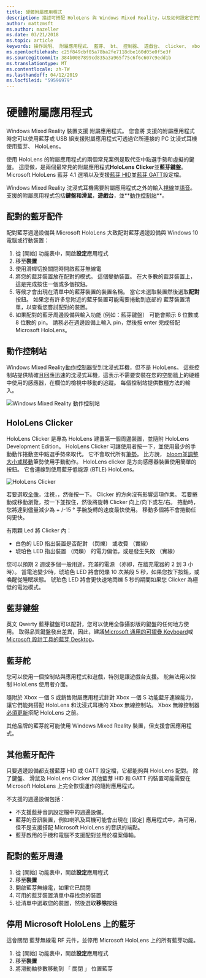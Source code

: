 ```yaml
---
title: 硬體附屬應用程式
description: 描述可搭配 HoloLens 與 Windows Mixed Reality，以及如何設定它們的附屬應用程式的類型。
author: mattzmsft
ms.author: mazeller
ms.date: 03/21/2018
ms.topic: article
keywords: 操作說明、 附屬應用程式、 藍芽、 bt、 控制器、 遊戲台、 clicker、 xbox
ms.openlocfilehash: c25f849cbf05a78ba2fe7118dbe160d05e0f5e3f
ms.sourcegitcommit: 384b0087899cd835a3a965f75c6f6c607c9edd1b
ms.translationtype: MT
ms.contentlocale: zh-TW
ms.lasthandoff: 04/12/2019
ms.locfileid: "59596979"
---
```

# <a name="hardware-accessories"></a>硬體附屬應用程式

Windows Mixed Reality 裝置支援 附屬應用程式。 您會將 支援的附屬應用程式時您可以使用藍芽或 USB 組支援附屬應用程式可透過它所連接的 PC 沈浸式耳機使用藍芽、 HoloLens。

使用 HoloLens 的附屬應用程式的兩個常見案例是取代空中點選手勢和虛擬的鍵盤。 這麼做，是兩個最常見的附屬應用程式**HoloLens Clicker**並**藍芽鍵盤**。 Microsoft HoloLens 藍芽 4.1 選項以及支援[藍芽 HID](https://en.wikipedia.org/wiki/List_of_Bluetooth_profiles#Human_Interface_Device_Profile_.28HID.29)並[藍芽 GATT](https://en.wikipedia.org/wiki/List_of_Bluetooth_profiles#Generic_Attribute_Profile_.28GATT.29)設定檔。

Windows Mixed Reality 沈浸式耳機需要附屬應用程式之外的輸入[視線](gaze.md)並[語音](voice-input.md)。 支援的附屬應用程式包括**鍵盤和滑鼠**，**遊戲台**，並**[動作控制站](motion-controllers.md)**。

## <a name="pairing-bluetooth-accessories"></a>配對的藍牙配件

配對藍芽週邊設備與 Microsoft HoloLens 大致配對藍芽週邊設備與 Windows 10 電腦或行動裝置：
1. 從 [開始] 功能表中，開啟**設定**應用程式
2. 移至**裝置**
3. 使用滑桿切換關閉時開啟藍芽無線電
4. 將您的藍芽裝置放在配對的模式。 這個變動裝置。 在大多數的藍芽裝置上，這是完成按住一個或多個按鈕。
5. 等候才會出現在清單中的藍芽裝置的裝置名稱。 當它未選取裝置然後選取**配對** 按鈕。 如果您有許多您附近的藍牙裝置可能需要捲動到底部的 藍芽裝置清單，以查看您嘗試配對的裝置。
6. 如果配對的藍牙周邊設備與輸入功能 (例如：藍芽鍵盤） 可能會顯示 6 位數或 8 位數的 pin。 請務必在週邊設備上輸入 pin，然後按 enter 完成搭配 Microsoft HoloLens。

## <a name="motion-controllers"></a>動作控制站

Windows Mixed Reality[動作控制器](motion-controllers.md)受到沈浸式耳機，但不是 HoloLens。 這些控制站提供精確且回應迅速的沈浸式耳機，這表示不需要安裝在您的空間牆上的硬體中使用的感應器，在欄位的檢視中移動的追蹤。 每個控制站提供數種方法的輸入。

![Windows Mixed Reality 動作控制站](images/winmr-ck-1080x1080-350px.jpg)

## <a name="hololens-clicker"></a>HoloLens Clicker

HoloLens Clicker 是專為 HoloLens 建置第一個周邊裝置，並隨附 HoloLens Development Edition。 HoloLens Clicker 可讓使用者按一下，並使用最少的手動動作捲動空中點選手勢來取代。 它不會取代所有[筆勢](gestures.md)。 比方說， [bloom](gestures.md#bloom)並[調整大小或移動](gestures.md#composite-gestures)筆勢使用手動動作。 HoloLens clicker 是方向感應器裝置使用簡單的按鈕。 它會連線到使用藍牙低能源 (BTLE) HoloLens。

![HoloLens Clicker](images/hololens-clicker-500px.jpg)

若要選取[全像](hologram.md)，注視，，然後按一下。 Clicker 的方向沒有影響這項作業。 若要捲動或移動瀏覽，按一下並按住，然後將旋轉 Clicker 向上/向下或左/右。 捲動時，您將達到儘量減少為 + /-15 ° 手腕旋轉的速度最快使用。 移動多個將不會捲動任何更快。

有兩顆 Led 將 Clicker 內：
* 白色的 LED 指出裝置是否配對 （閃爍） 或收費 （實線）
* 琥珀色 LED 指出裝置 （閃爍） 的電力偏低，或是發生失敗 （實線）

您可以預期 2 週或多個一般用途，充滿的電源 （亦即，在牆充電器的 2 到 3 小時）。 當電池變少時，琥珀色 LED 將會閃爍 10 次某段 5 秒，如果您按下按鈕，或喚醒從睡眠狀態。 琥珀色 LED 將會更快速地閃爍 5 秒的期間如果您 Clicker 為極低的電池模式。

## <a name="bluetooth-keyboards"></a>藍芽鍵盤

英文 Qwerty 藍芽鍵盤可以配對，您可以使用全像攝影版的鍵盤的任何地方使用。 取得品質鍵盤發出差異，因此，建議[Microsoft 通用的可摺疊 Keyboard](https://www.microsoft.com/accessories/products/keyboards/universal-foldable-keyboard/gu5-00001)或[Microsoft 設計工具的藍芽 Desktop](https://www.microsoft.com/accessories/products/keyboards/designer-bluetooth-desktop/7n9-00001)。

## <a name="bluetooth-gamepads"></a>藍芽舵

您可以使用一個控制站與應用程式和遊戲，特別是讓遊戲台支援。 舵無法用以控制 HoloLens 使用者介面。

隨附於 Xbox 一個 S 或銷售附屬應用程式針對 Xbox 一個 S 功能藍牙連線能力，讓它們能夠搭配 HoloLens 和沈浸式耳機的 Xbox 無線控制站。 Xbox 無線控制器[必須更新](https://support.xbox.com/xbox-one/accessories/update-controller-for-stereo-headset-adapter)搭配 HoloLens 之前。

其他品牌的藍芽舵可能使用 Windows Mixed Reality 裝置，但支援會因應用程式。

## <a name="other-bluetooth-accessories"></a>其他藍牙配件

只要週邊設備都支援藍芽 HID 或 GATT 設定檔，它都能夠與 HoloLens 配對。 除了鍵盤、 滑鼠及 HoloLens Clicker 其他藍芽 HID 和 GATT 的裝置可能需要在 Microsoft HoloLens 上完全恢復運作的隨附應用程式。

不支援的週邊設備包括：
* 不支援藍芽音訊設定檔中的週邊設備。
* 藍芽的音訊裝置，例如喇叭及耳機可能會出現在 [設定] 應用程式中，為可用，但不是支援搭配 Microsoft HoloLens 的音訊的端點。
* 藍芽啟用的手機和電腦不支援配對並用於檔案傳輸。

## <a name="unpairing-a-bluetooth-peripheral"></a>配對的藍牙周邊
1. 從 [開始] 功能表中，開啟**設定**應用程式
2. 移至**裝置**
3. 開啟藍芽無線電，如果它已關閉
4. 可用的藍芽裝置清單中尋找您的裝置
5. 從清單中選取您的裝置，然後選取**移除**按鈕

## <a name="disabling-bluetooth-on-microsoft-hololens"></a>停用 Microsoft HoloLens 上的藍牙

這會關閉 藍芽無線電 RF 元件，並停用 Microsoft HoloLens 上的所有藍芽功能。
1. 從 [開始] 功能表中，開啟**設定**應用程式
2. 移至**裝置**
3. 將滑動軸參數移動到 「 關閉 」 位置藍芽
